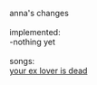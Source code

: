 anna's changes<br>
<br>
implemented:<br>
-nothing yet<br>
<br>
songs:<br>
<a href="https://www.youtube.com/watch?v=no-im2ULYJ4">your ex lover is dead</a><br>
